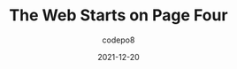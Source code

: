 ---
author: codepo8
date: 2021-12-20
permalink: false
tags:
  - web
target_url: https://christianheilmann.com/2021/12/20/the-web-starts-on-page-four/
title: The Web Starts on Page Four
---